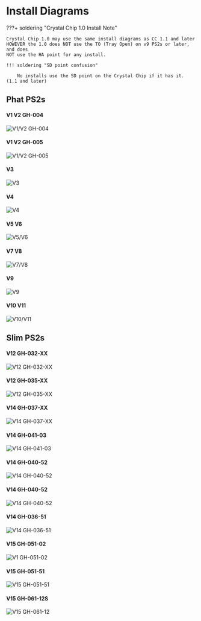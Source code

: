 # Install Diagrams

???+ soldering "Crystal Chip 1.0 Install Note"

    Crystal Chip 1.0 may use the same install diagrams as CC 1.1 and later
    HOWEVER the 1.0 does NOT use the TO (Tray Open) on v9 PS2s or later, and does 
    NOT use the HA point for any install.

    !!! soldering "SD point confusion"
        
        No installs use the SD point on the Crystal Chip if it has it. (1.1 and later)
    

## Phat PS2s

#### V1 V2 GH-004
![V1/V2 GH-004](crystal-chips/install-diagrams/cc11_v1.jpg)

#### V1 V2 GH-005
![V1/V2 GH-005](crystal-chips/install-diagrams/cc11_v2.jpg)

#### V3
![V3](crystal-chips/install-diagrams/cc11_v3.jpg)

#### V4
![V4](crystal-chips/install-diagrams/cc11_v4.jpg)

#### V5 V6
![V5/V6](crystal-chips/install-diagrams/cc11_v5.jpg)

#### V7 V8
![V7/V8](crystal-chips/install-diagrams/cc11_v7.jpg)

#### V9
![V9](crystal-chips/install-diagrams/cc11_v9.jpg)

#### V10 V11
![V10/V11](crystal-chips/install-diagrams/cc11_v10.jpg)


## Slim PS2s

#### V12 GH-032-XX
![V12 GH-032-XX](crystal-chips/install-diagrams/cc11_v12.jpg)

#### V12 GH-035-XX
![V12 GH-035-XX](crystal-chips/install-diagrams/cc11_v12b.jpg)

#### V14 GH-037-XX
![V14 GH-037-XX](crystal-chips/install-diagrams/cc11_v14.jpg)

#### V14 GH-041-03
![V14 GH-041-03](crystal-chips/install-diagrams/cc11_v14a.jpg)

#### V14 GH-040-52
![V14 GH-040-52](crystal-chips/install-diagrams/cc11_v14b.jpg)

#### V14 GH-040-52
![V14 GH-040-52](crystal-chips/install-diagrams/cc11_v14b2.jpg)

#### V14 GH-036-51
![V14 GH-036-51](crystal-chips/install-diagrams/cc11_v14c.jpg)

#### V15 GH-051-02
![V1 GH-051-02](crystal-chips/install-diagrams/cc11_v15a.jpg)

#### V15 GH-051-51
![V15 GH-051-51](crystal-chips/install-diagrams/cc11_v15b.jpg)

#### V15 GH-061-12S
![V15 GH-061-12](crystal-chips/install-diagrams/cc20_16a.jpg)

